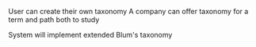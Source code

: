 User can create their own taxonomy
A company can offer taxonomy for a term and path both to study

System will implement extended Blum's taxonomy

